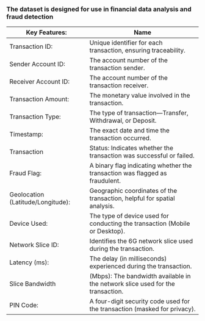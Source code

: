 ### The dataset is designed for use in financial data analysis and fraud detection

|Key Features:| Name |
|----------------    | -------------------------------------------------------------|
|Transaction ID:     | Unique identifier for each transaction, ensuring traceability.|
|Sender Account ID:  | The account number of the transaction sender.|
|Receiver Account ID:| The account number of the transaction receiver.|
|Transaction Amount: |The monetary value involved in the transaction.|
|Transaction Type:   |The type of transaction—Transfer, Withdrawal, or Deposit.|
|Timestamp:          |The exact date and time the transaction occurred.|
|Transaction         |Status: Indicates whether the transaction was successful or failed.|
|Fraud Flag:         | A binary flag indicating whether the transaction was flagged as fraudulent.|
|Geolocation (Latitude/Longitude): | Geographic coordinates of the transaction, helpful for spatial analysis.|
|Device Used:        |The type of device used for conducting the transaction (Mobile or Desktop).|
|Network Slice ID:   | Identifies the 6G network slice used during the transaction.|
|Latency (ms):       | The delay (in milliseconds) experienced during the transaction.|
|Slice Bandwidth     |(Mbps): The bandwidth available in the network slice used for the transaction.|
|PIN Code:           |A four-digit security code used for the transaction (masked for privacy).|

